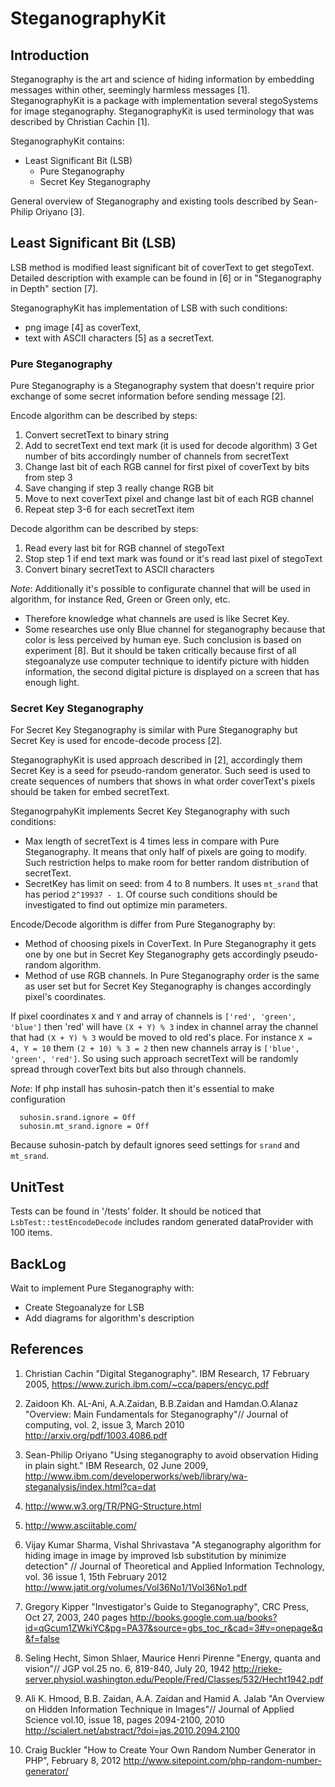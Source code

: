 SteganographyKit
================

Introduction
------------
Steganography is the art and science of hiding information by embedding messages within other, seemingly harmless messages [1].
SteganographyKit is a package with implementation several stegoSystems for image steganography.
SteganographyKit is used terminology that was described by Christian Cachin [1].

SteganographyKit contains:
* Least Significant Bit (LSB) 
  * Pure Steganography 
  * Secret Key Steganography 

General overview of Steganography and existing tools described by Sean-Philip Oriyano [3].

Least Significant Bit (LSB)
---------------------------
LSB method is modified least significant bit of coverText to get stegoText. 
Detailed description with example can be found in [6] or in "Steganography in Depth" section [7].

SteganographyKit has implementation of LSB with such conditions:
* png image [4] as coverText,
* text with ASCII characters [5] as a secretText.

### Pure Steganography
Pure Steganography is a Steganography system that doesn't require prior exchange of some secret information before sending message [2].
 
Encode algorithm can be described by steps:
1. Convert secretText to binary string
2. Add to secretText end text mark (it is used for decode algorithm)
3 Get number of bits accordingly number of channels from secretText
4. Change last bit of each RGB cannel for first pixel of coverText by bits from step 3
5. Save changing if step 3 really change RGB bit
6. Move to next coverText pixel and change last bit of each RGB channel
7. Repeat step 3-6 for each secretText item

Decode algorithm can be described by steps:
1. Read every last bit for RGB channel of stegoText
2. Stop step 1 if end text mark was found or it's read last pixel of stegoText
3. Convert binary secretText to ASCII characters

*Note*:
Additionally it's possible to configurate channel that will be used in algorithm, for instance Red, Green or Green only, etc.
* Therefore knowledge what channels are used is like Secret Key. 
* Some researches use only Blue channel for steganography because that color is less perceived by human eye. 
Such conclusion is based on experiment [8]. But it should be taken critically because first of all stegoanalyze use computer technique to identify picture 
with hidden information, the second digital picture is displayed on a screen that has enough light.

### Secret Key Steganography
For Secret Key Steganography is similar with Pure Steganography but Secret Key is used for encode-decode process [2].

SteganographyKit is used approach described in [2], accordingly them Secret Key is a seed for pseudo-random generator. 
Such seed is used to create sequences of numbers that shows in what order coverText's pixels should be taken for embed secretText. 

SteganogrpahyKit implements Secret Key Steganography with such conditions:
* Max length of secretText is 4 times less in compare with Pure Steganography. It means that only half of pixels are going to modify.
Such restriction helps to make room for better random distribution of secretText. 
* SecretKey has limit on seed: from 4 to 8 numbers. It uses `mt_srand` that has period `2^19937 - 1`.
Of course such conditions should be investigated to find out optimize min parameters.

Encode/Decode algorithm is differ from Pure Steganography by:
* Method of choosing pixels in CoverText. In Pure Steganography it gets one by one but in Secret Key Steganography gets accordingly pseudo-random algorithm.
* Method of use RGB channels. In Pure Steganography order is the same as user set but for Secret Key Steganography is changes accordingly pixel's coordinates. 

If pixel coordinates `X` and `Y` and array of channels is `['red', 'green', 'blue']` then 'red' will have `(X + Y) % 3` index in channel array the 
channel that had `(X + Y) % 3` would be moved to old red's place. For instance `X = 4, Y = 10` them `(2 + 10) % 3 = 2` then new channels array is
`['blue', 'green', 'red']`. So using such approach secretText will be randomly spread through coverText bits but also through channels. 

*Note*: If php install has suhosin-patch then it's essential to make configuration
```
  suhosin.srand.ignore = Off
  suhosin.mt_srand.ignore = Off
```
Because suhosin-patch by default ignores seed settings for `srand` and `mt_srand`.
 
UnitTest
--------
Tests can be found in '/tests' folder. 
It should be noticed that `LsbTest::testEncodeDecode` includes random generated dataProvider with 100 items.

BackLog
-------
Wait to implement Pure Steganography with:
* Create Stegoanalyze for LSB
* Add diagrams for algorithm's description

References
----------
1. Christian Cachin "Digital Steganography". IBM Research, 17 February 2005, 
   https://www.zurich.ibm.com/~cca/papers/encyc.pdf

2. Zaidoon Kh. AL-Ani, A.A.Zaidan, B.B.Zaidan and Hamdan.O.Alanaz "Overview: Main Fundamentals for Steganography"//
   Journal of computing, vol. 2, issue 3, March 2010
   http://arxiv.org/pdf/1003.4086.pdf

3. Sean-Philip Oriyano "Using steganography to avoid observation Hiding in plain sight." IBM Research, 02 June 2009,
   http://www.ibm.com/developerworks/web/library/wa-steganalysis/index.html?ca=dat

4. http://www.w3.org/TR/PNG-Structure.html

5. http://www.asciitable.com/

6. Vijay Kumar Sharma, Vishal Shrivastava "A steganography algorithm for hiding image in image by improved lsb substitution by minimize detection" // 
   Journal of Theoretical and Applied Information Technology, vol. 36 issue 1, 15th February 2012
   http://www.jatit.org/volumes/Vol36No1/1Vol36No1.pdf

7. Gregory Kipper "Investigator's Guide to Steganography", CRC Press, Oct 27, 2003, 240 pages
   http://books.google.com.ua/books?id=qGcum1ZWkiYC&pg=PA37&source=gbs_toc_r&cad=3#v=onepage&q&f=false

8. Seling Hecht, Simon Shlaer, Maurice Henri Pirenne "Energy, quanta and vision"// JGP vol.25 no. 6, 819-840, July 20, 1942
   http://rieke-server.physiol.washington.edu/People/Fred/Classes/532/Hecht1942.pdf

9. Ali K. Hmood, B.B. Zaidan, A.A. Zaidan and Hamid A. Jalab "An Overview on Hidden Information Technique in Images"// Journal of Applied Science vol.10, issue 18, pages 2094-2100, 2010
   http://scialert.net/abstract/?doi=jas.2010.2094.2100

10. Craig Buckler "How to Create Your Own Random Number Generator in PHP", February 8, 2012
   http://www.sitepoint.com/php-random-number-generator/